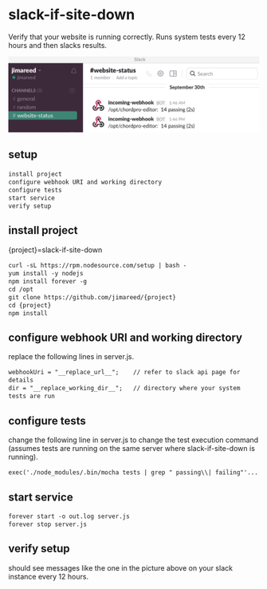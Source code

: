 # slack-if-site-down
Verify that your website is running correctly.  Runs system tests every 12 hours and then slacks results.

![Slack Messages Screenshot](images/slack-messages.png)

## setup
```
install project
configure webhook URI and working directory
configure tests
start service
verify setup
```

## install project
{project}=slack-if-site-down
```
curl -sL https://rpm.nodesource.com/setup | bash -
yum install -y nodejs
npm install forever -g
cd /opt
git clone https://github.com/jimareed/{project}
cd {project}
npm install
```

## configure webhook URI and working directory
replace the following lines in server.js.
```
webhookUri = "__replace_url__";    // refer to slack api page for details
dir = "__replace_working_dir__";   // directory where your system tests are run
```

## configure tests
change the following line in server.js to change the test execution command (assumes tests are running on the same server where slack-if-site-down is running).
```
exec('./node_modules/.bin/mocha tests | grep " passing\\| failing"'...
```

## start service
```
forever start -o out.log server.js
forever stop server.js
```

## verify setup
should see messages like the one in the picture above on your slack instance every 12 hours.
